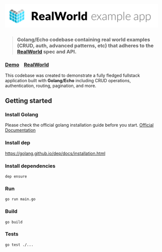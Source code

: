 # ![RealWorld Example App](logo.png)

> ### Golang/Echo codebase containing real world examples (CRUD, auth, advanced patterns, etc) that adheres to the [RealWorld](https://github.com/gothinkster/realworld) spec and API.


### [Demo](https://github.com/gothinkster/realworld)&nbsp;&nbsp;&nbsp;&nbsp;[RealWorld](https://github.com/gothinkster/realworld)


This codebase was created to demonstrate a fully fledged fullstack application built with **Golang/Echo** including CRUD operations, authentication, routing, pagination, and more.

## Getting started

### Install Golang 
Please check the official golang installation guide before you start. [Official Documentation](https://golang.org/doc/install)

### Install dep
https://golang.github.io/dep/docs/installation.html

### Install dependencies
```
dep ensure
```

### Run
```
go run main.go
```

### Build
```
go build
```

### Tests
```
go test ./...
```

